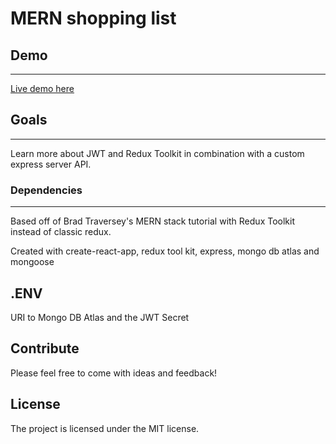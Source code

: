 # MERN shopping list

## Demo
----------

[Live demo here](https://limitless-castle-36210.herokuapp.com/) 

## Goals
----------

Learn more about JWT and Redux Toolkit in combination with a custom express server API.

### Dependencies
---------

Based off of Brad Traversey's MERN stack tutorial with Redux Toolkit instead of classic redux.

Created with create-react-app, redux tool kit, express, mongo db atlas and mongoose 

.ENV
----------

URI to Mongo DB Atlas and the JWT Secret

Contribute
----------

Please feel free to come with ideas and feedback!



License
-------

The project is licensed under the MIT license.
